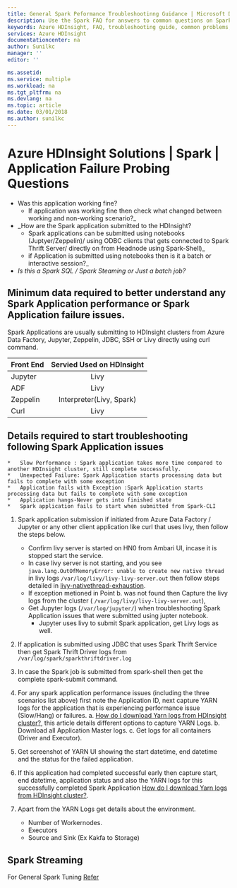 ```yaml
---
title: General Spark Peformance Troubleshootinng Guidance | Microsoft Docs
description: Use the Spark FAQ for answers to common questions on Spark on Azure HDInsight platform.
keywords: Azure HDInsight, FAQ, troubleshooting guide, common problems, remote submission
services: Azure HDInsight
documentationcenter: na
author: Sunilkc
manager: ''
editor: ''

ms.assetid: 
ms.service: multiple
ms.workload: na
ms.tgt_pltfrm: na
ms.devlang: na
ms.topic: article
ms.date: 03/01/2018
ms.author: sunilkc
---
```

# Azure HDInsight Solutions | Spark | Application Failure Probing Questions

* Was this application working fine? 
     * If application was working fine then check what changed between working and non-working scenario?_
* _How are the Spark application submitted to the HDInsight? 
     * Spark applications can be submitted using notebooks (Juptyer/Zeppelin)/ using ODBC clients that gets connected to Spark Thrift Server/ directly on from Headnode using Spark-Shell)_ 
     * if Application is submitted using notebooks then is it a batch or interactive session?_ 
* _Is this a Spark SQL / Spark Steaming  or Just a batch job?_ 

## Minimum data required to better understand any Spark Application performance or Spark Application failure issues.

Spark Applications are usually submitting to HDInsight clusters from Azure Data Factory, Jupyter, Zeppelin, JDBC, SSH or Livy directly using curl command.

| Front End     | Servied Used on HDInsight  |
| ------------- |:--------------------------:| 
| Jupyter       | Livy                       |
| ADF           | Livy                       |
| Zeppelin      | Interpreter(Livy, Spark)   |
| Curl          | Livy                       |

## Details required to start troubleshooting following Spark Application issues 
    *   Slow Performance : Spark application takes more time compared to another HDInsight cluster, still complete successfully.
    *   Unexpected Failure: Spark Application starts processing data but fails to complete with some exception
    *   Application fails with Exception :Spark Application starts processing data but fails to complete with some exception
    *   Application hangs-Never gets into finished state 
    *   Spark application fails to start when submitted from Spark-CLI

1. Spark application submission if initiated from Azure Data Factory / Jupyter  or any other client application like curl that uses livy, then follow the steps below.  
    *   Confirm livy server is started on HN0 from Ambari UI, incase it is stopped start the service.  
    *   In case livy server is not starting, and you see ``` java.lang.OutOfMemoryError: unable to create new native thread ``` in livy logs ``` /var/log/livy/livy-livy-server.out ``` then follow steps detailed in  [livy-nativethread-exhaustion](livy-nativethread-exhaustion.md).  
    * If exception metioned in Point b. was not found then Capture the livy logs from the cluster ( ``` /var/log/livy/livy-livy-server.out ```), 
    * Get Jupyter logs (``` /var/log/jupyter/ ```) when troubleshooting Spark Application issues that were submitted using jupter notebook.  
        * Jupyter uses livy to submit Spark application, get Livy logs as well.

2. If application is submitted using JDBC that uses Spark Thrift Service then get Spark Thrift Driver logs from ``` /var/log/spark/sparkthriftdriver.log ```  

3. In case the Spark job is submitted from spark-shell then get the complete spark-submit command.

4. For any spark application performance issues (including the three scenarios list above) first note the Application ID, next capture YARN logs for the application that is experiencing performance issue (Slow/Hang) or failures.
        a. [How do I download Yarn logs from HDInsight cluster?](/yarn/yarn-download-logs.html), this article details different options to capture YARN Logs.
        b. Download all Application Master logs.
        c. Get logs for all containers (Driver and Executor).

5. Get screenshot of YARN UI showing the start datetime, end datetime and the status for the failed application.

6. If this application had completed successful early then capture start, end datetime, application status and also the YARN logs for this successfully completed Spark Application [How do I download Yarn logs from HDInsight cluster?](/yarn/yarn-download-logs.html). 

7. Apart from the YARN Logs get details about the environment.
    *   Number of Workernodes.
    *   Executors 
    *   Source and Sink (Ex Kakfa to Storage)
    
 ## Spark Streaming 
  

For General Spark Tuning [Refer](https://spark.apache.org/docs/latest/tuning.html)
